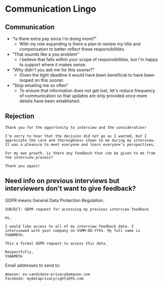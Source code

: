# Communication Lingo

## Communication

- "Is there extra pay since i'm doing more?"
  - With my role expanding is there a plan to review my title and compensation to better reflect these responsibilities.
- "That sounds like a you problem"
  - I believe that falls within your scope of responsibilities, but i'm happy to support where it makes sense.
- "Why didn't you ask me for this sooner?"
  - Given the tight deadline it would have been beneficial to have been looped on this sooner.
- "Stop emailing me so often"
  - To ensure that information does not get lost, let's reduce frequency of communication so that updates are only provided once more details have been established.

## Rejection

```
Thank you for the opportunity to interview and the consideration!

I’m sorry to hear that the decision did not go as I wanted, but I appreciate the care and thoroughness shown to me during my interview. It was a pleasure to meet everyone and learn everyone’s perspectives.

For my own growth, is there any feedback that can be given to me from the interview process?

Thank you again!
```

## Need info on previous interviews but interviewers don't want to give feedback?

GDPR means General Data Protection Regulation.

```
SUBJECT: GDPR request for accessing my previous interview feedback

Hi,

I would like access to all of my interview feedback data. I interviewed with your company on %%MM-DD-YY%%. My full name is %%NAME%%.

This a formal GDPR request to access this data.

Respectfully,
%%NAME%%
```

Email addresses to send to:

```
Amazon: eu-candidate-privacy@amazon.com
Facebook: mydataprivacyrights@fb.com
```
